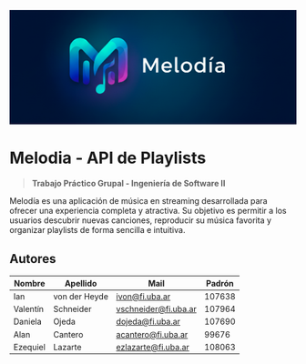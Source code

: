<p align="center">
  <img src="frontend/src/assets/images/logo_wide.png" width="1500" alt="Logo Melodía">
</p>

# Melodia - API de Playlists

> **Trabajo Práctico Grupal - Ingeniería de Software II**

Melodía es una aplicación de música en streaming desarrollada para ofrecer una experiencia completa y atractiva. Su objetivo es permitir a los usuarios descubrir nuevas canciones, reproducir su música favorita y organizar playlists de forma sencilla e intuitiva.

## Autores

| Nombre         | Apellido      | Mail                  | Padrón |
| -------------- | ------------- | --------------------- | ------ |
| Ian            | von der Heyde | ivon@fi.uba.ar        | 107638 |
| Valentín       | Schneider     | vschneider@fi.uba.ar  | 107964 |
| Daniela        | Ojeda         | dojeda@fi.uba.ar      | 107690 |
| Alan           | Cantero       | acantero@fi.uba.ar    | 99676  |
| Ezequiel       | Lazarte       | ezlazarte@fi.uba.ar   | 108063 |
